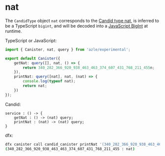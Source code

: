 # nat

The `CandidType` object `nat` corresponds to the [Candid type nat](https://internetcomputer.org/docs/current/references/candid-ref#type-nat), is inferred to be a TypeScript `bigint`, and will be decoded into a [JavaScript BigInt](https://developer.mozilla.org/en-US/docs/Web/JavaScript/Reference/Global_Objects/BigInt) at runtime.

TypeScript or JavaScript:

```typescript
import { Canister, nat, query } from 'azle/experimental';

export default Canister({
    getNat: query([], nat, () => {
        return 340_282_366_920_938_463_463_374_607_431_768_211_455n;
    }),
    printNat: query([nat], nat, (nat) => {
        console.log(typeof nat);
        return nat;
    })
});
```

Candid:

```
service : () -> {
    getNat : () -> (nat) query;
    printNat : (nat) -> (nat) query;
}
```

dfx:

```bash
dfx canister call candid_canister printNat '(340_282_366_920_938_463_463_374_607_431_768_211_455 : nat)'
(340_282_366_920_938_463_463_374_607_431_768_211_455 : nat)
```
